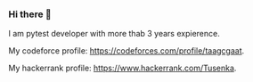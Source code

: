 ### Hi there 👋
I am pytest developer with more thab 3 years expierence.


My codeforce profile:
https://codeforces.com/profile/taagcgaat.

My hackerrank profile:
https://www.hackerrank.com/Tusenka.

<!--
**Tusenka/Tusenka** is a ✨ _special_ ✨ repository because its `README.md` (this file) appears on your GitHub profile.

Here are some ideas to get you started:

- 🔭 I’m currently working on ...
- 🌱 I’m currently learning ...
- 👯 I’m looking to collaborate on ...
- 🤔 I’m looking for help with ...
- 💬 Ask me about ...
- 📫 How to reach me: ...
- 😄 Pronouns: ...
- ⚡ Fun fact: ...
-->
